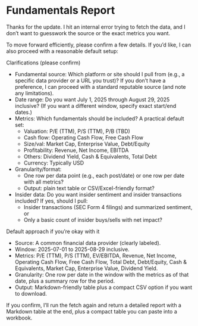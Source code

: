 # Fundamentals Report

Thanks for the update. I hit an internal error trying to fetch the data, and I don’t want to guesswork the source or the exact metrics you want.

To move forward efficiently, please confirm a few details. If you’d like, I can also proceed with a reasonable default setup:

Clarifications (please confirm)
- Fundamental source: Which platform or site should I pull from (e.g., a specific data provider or a URL you trust)? If you don’t have a preference, I can proceed with a standard reputable source (and note any limitations).
- Date range: Do you want July 1, 2025 through August 29, 2025 inclusive? (If you want a different window, specify exact start/end dates.)
- Metrics: Which fundamentals should be included? A practical default set:
  - Valuation: P/E (TTM), P/S (TTM), P/B (TBD)
  - Cash flow: Operating Cash Flow, Free Cash Flow
  - Size/val: Market Cap, Enterprise Value, Debt/Equity
  - Profitability: Revenue, Net Income, EBITDA
  - Others: Dividend Yield, Cash & Equivalents, Total Debt
  - Currency: Typically USD
- Granularity/format:
  - One row per data point (e.g., each post/date) or one row per date with all metrics?
  - Output: plain text table or CSV/Excel-friendly format?
- Insider data: Do you want insider sentiment and insider transactions included? If yes, should I pull:
  - Insider transactions (SEC Form 4 filings) and summarized sentiment, or
  - Only a basic count of insider buys/sells with net impact?

Default approach if you’re okay with it
- Source: A common financial data provider (clearly labeled).
- Window: 2025-07-01 to 2025-08-29 inclusive.
- Metrics: P/E (TTM), P/S (TTM), EV/EBITDA, Revenue, Net Income, Operating Cash Flow, Free Cash Flow, Total Debt, Debt/Equity, Cash & Equivalents, Market Cap, Enterprise Value, Dividend Yield.
- Granularity: One row per date in the window with the metrics as of that date, plus a summary row for the period.
- Output: Markdown-friendly table plus a compact CSV option if you want to download.

If you confirm, I’ll run the fetch again and return a detailed report with a Markdown table at the end, plus a compact table you can paste into a workbook.

